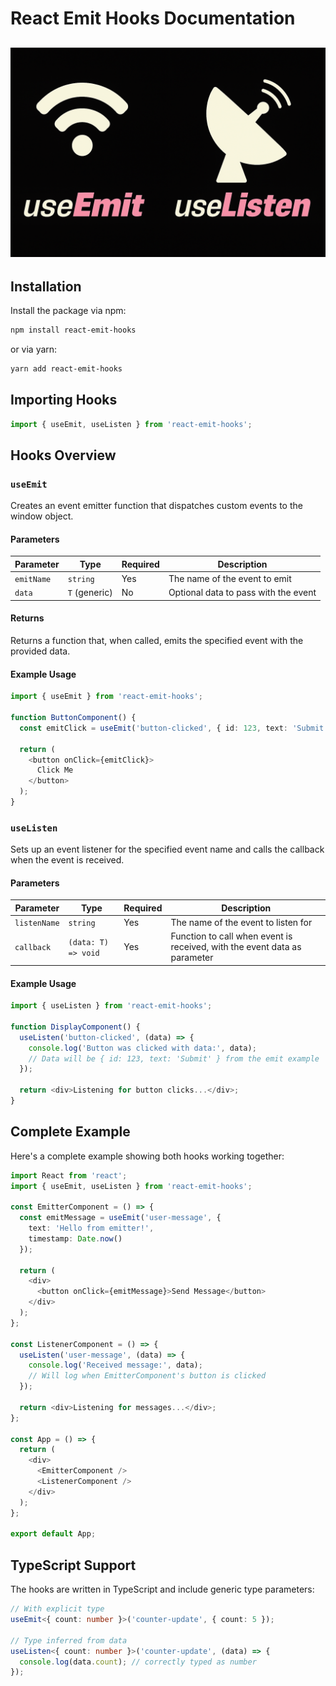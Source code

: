 # React Emit Hooks Documentation
![Project Structure](public/image.png)
---
## Installation

Install the package via npm:

```bash
npm install react-emit-hooks
```

or via yarn:

```bash
yarn add react-emit-hooks
```

## Importing Hooks

```typescript
import { useEmit, useListen } from 'react-emit-hooks';
```

## Hooks Overview

### `useEmit`

Creates an event emitter function that dispatches custom events to the window object.

#### Parameters

| Parameter  | Type          | Required | Description                          |
| ---------- | ------------- | -------- | ------------------------------------ |
| `emitName` | `string`      | Yes      | The name of the event to emit        |
| `data`     | `T` (generic) | No       | Optional data to pass with the event |

#### Returns

Returns a function that, when called, emits the specified event with the provided data.

#### Example Usage

```typescript
import { useEmit } from 'react-emit-hooks';

function ButtonComponent() {
  const emitClick = useEmit('button-clicked', { id: 123, text: 'Submit' });

  return (
    <button onClick={emitClick}>
      Click Me
    </button>
  );
}
```

### `useListen`

Sets up an event listener for the specified event name and calls the callback when the event is received.

#### Parameters

| Parameter    | Type                | Required | Description                                                               |
| ------------ | ------------------- | -------- | ------------------------------------------------------------------------- |
| `listenName` | `string`            | Yes      | The name of the event to listen for                                       |
| `callback`   | `(data: T) => void` | Yes      | Function to call when event is received, with the event data as parameter |

#### Example Usage

```typescript
import { useListen } from 'react-emit-hooks';

function DisplayComponent() {
  useListen('button-clicked', (data) => {
    console.log('Button was clicked with data:', data);
    // Data will be { id: 123, text: 'Submit' } from the emit example
  });

  return <div>Listening for button clicks...</div>;
}
```

## Complete Example

Here's a complete example showing both hooks working together:

```typescript
import React from 'react';
import { useEmit, useListen } from 'react-emit-hooks';

const EmitterComponent = () => {
  const emitMessage = useEmit('user-message', {
    text: 'Hello from emitter!',
    timestamp: Date.now()
  });

  return (
    <div>
      <button onClick={emitMessage}>Send Message</button>
    </div>
  );
};

const ListenerComponent = () => {
  useListen('user-message', (data) => {
    console.log('Received message:', data);
    // Will log when EmitterComponent's button is clicked
  });

  return <div>Listening for messages...</div>;
};

const App = () => {
  return (
    <div>
      <EmitterComponent />
      <ListenerComponent />
    </div>
  );
};

export default App;
```

## TypeScript Support

The hooks are written in TypeScript and include generic type parameters:

```typescript
// With explicit type
useEmit<{ count: number }>('counter-update', { count: 5 });

// Type inferred from data
useListen<{ count: number }>('counter-update', (data) => {
  console.log(data.count); // correctly typed as number
});
```
